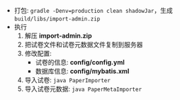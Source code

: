 * 打包: `gradle -Denv=production clean shadowJar`，生成 `build/libs/import-admin.zip`
* 执行
  1. 解压 **import-admin.zip**
  2. 把试卷文件和试卷元数据文件复制到服务器
  3. 修改配置:
     * 试卷的信息: **config/config.yml**
     * 数据库信息: **config/mybatis.xml**
  4. 导入试卷: `java PaperImporter`
  5. 导入试卷元数据: `java PaperMetaImporter`


